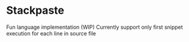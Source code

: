 # Stackpaste
Fun language implementation (WIP)
Currently support only first snippet execution for each line in source file

